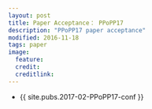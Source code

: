 ```yaml
---
layout: post
title: Paper Acceptance： PPoPP17
description: "PPoPP17 paper acceptance"
modified: 2016-11-18
tags: paper
image:
  feature: 
  credit: 
  creditlink: 
---
```


- {{ site.pubs.2017-02-PPoPP17-conf }}
